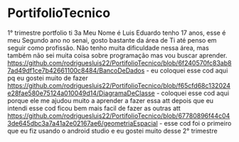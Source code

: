 # PortifolioTecnico
1° trimestre
portfolio ti 3a Meu Nome é Luis Eduardo tenho 17 anos, esse é meu Segundo ano no senai, gosto bastante da área de Ti até penso em seguir como profissão. Não tenho muita dificuldade nessa área, mas também não sei muita coisa sobre programação mas vou buscar aprender. 
https://github.com/rodriguesluis22/PortifolioTecnico/blob/6f240570fc83ab87ad49df1ce7b42661100c8484/BancoDeDados - eu coloquei esse cod aqui pq eu gostei muito de fazer 
https://github.com/rodriguesluis22/PortifolioTecnico/blob/f65cfd68c132024e28fae580e75124a010049d14/DiagramaDeClasse - coloquei esse cod aqui porque ele me ajudou muito a aprender a fazer essa att depois que eu intendi esse cod ficou bem mais facil de fazer as outras att
https://github.com/rodriguesluis22/PortifolioTecnico/blob/67780896f44c043de645dbc3a7a41a2e02167ae6/geometriaEspacial - esse cod foi o primeiro que eu fiz usando o android studio e eu gostei muito desse 
2° trimestre
